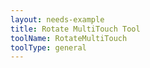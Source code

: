 ```yaml
---
layout: needs-example
title: Rotate MultiTouch Tool
toolName: RotateMultiTouch
toolType: general
---
```

